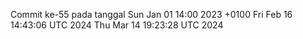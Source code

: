 Commit ke-55 pada tanggal Sun Jan 01 14:00 2023 +0100
Fri Feb 16 14:43:06 UTC 2024
Thu Mar 14 19:23:28 UTC 2024
